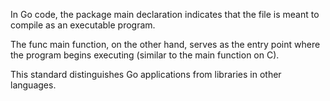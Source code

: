 In Go code, the package main declaration indicates that the file is meant to compile as an executable program. 

The func main function, on the other hand, serves as the entry point where the program begins executing (similar to the main function on C). 

This standard distinguishes Go applications from libraries in other languages. 
